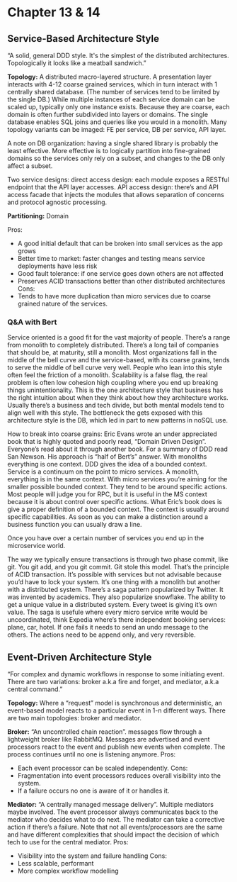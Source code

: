 # Chapter 13 & 14

## Service-Based Architecture Style
“A solid, general DDD style. It's the simplest of the distributed architectures. Topologically it looks like a meatball sandwich.”

**Topology:** A distributed macro-layered structure. A presentation layer interacts with 4-12 coarse grained services, which in turn interact with 1 centrally shared database. (The number of services tend to be limited by the single DB.) While multiple instances of each service domain can be scaled up, typically only one instance exists. Because they are coarse, each domain is often further subdivided into layers or domains. The single database enables SQL joins and queries like you would in a monolith. Many topology variants can be imaged: FE per service, DB per service, API layer.

A note on DB organization: having a single shared library is probably the least effective. More effective is to logically partition into fine-grained domains so the services only rely on a subset, and changes to the DB only affect a subset.

Two service designs: 
direct access design: each module exposes a RESTful endpoint that the API layer accesses.
API access design: there’s and API access facade that injects the modules that allows separation of concerns and protocol agnostic processing.

**Partitioning:** Domain

Pros:
- A good initial default that can be broken into small services as the app grows
- Better time to market: faster changes and testing means service deployments have less risk
- Good fault tolerance: if one service goes down others are not affected
- Preserves ACID transactions better than other distributed architectures
Cons:
- Tends to have more duplication than micro services due to coarse grained nature of the services.

### Q&A with Bert
Service oriented is a good fit for the vast majority of people. There’s a range from monolith to completely distributed. There’s a long tail of companies that should be, at maturity, still a monolith. Most organizations fall in the middle of the bell curve and the service-based, with its coarse grains, tends to serve the middle of bell curve very well. People who lean into this style often feel the friction of a monolith. Scalability is a false flag, the real problem is often low cohesion high coupling where you end up breaking things unintentionality. This is the one architecture style that business has the right intuition about when they think about how they architecture works. Usually there’s a business and tech divide, but both mental models tend to align well with this style. The bottleneck the gets exposed with this architecture style is the DB, which led in part to new patterns in noSQL use.

How to break into coarse grains: Eric Evans wrote an under appreciated book that is highly quoted and poorly read, “Domain Driven Design”. Everyone’s read about it through another book. For a summary of DDD read San Newson. His approach is “half of Bert’s” answer. With monoliths everything is one context. DDD gives the idea of a bounded context. Service is a continuum on the point to micro services. A monolith, everything is in the same context. With micro services you’re aiming for the smaller possible bounded context. They tend to be around specific actions. Most people will judge you for RPC, but it is useful in the MS context because it is about control over specific actions. What Eric’s book does is give a proper definition of a bounded context. The context is usually around specific capabilities. As soon as you can make a distinction around a business function you can usually draw a line.

Once you have over a certain number of services you end up in the microservice world.

The way we typically ensure transactions is through two phase commit, like git. You git add, and you git commit. Git stole this model. That’s the principle of ACID transaction. It’s possible with services but not advisable because you’d have to lock your system. It’s one thing with a monolith but another with a distributed system. There’s a saga pattern popularized by Twitter. It was invented by academics. They also popularize snowflake. The ability to get a unique value in a distributed system. Every tweet is giving it’s own value. The saga is usefule where every micro service write would be uncoordinated, think Expedia where’s there independent booking services: plane, car, hotel. If one fails it needs to send an undo message to the others. The actions need to be append only, and very reversible.

## Event-Driven Architecture Style
“For complex and dynamic workflows in response to some initiating event. There are two variations: broker a.k.a fire and forget, and mediator, a.k.a central command.”

**Topology:** Where a “request” model is synchronous and deterministic, an event-based model reacts to a particular event in 1-n different ways. There are two main topologies: broker and mediator.

**Broker:** “An uncontrolled chain reaction”. messages flow through a lightweight broker like RabbitMQ. Messages are advertised and event processors react to the event and publish new events when complete. The process continues until no one is listening anymore.
Pros:
- Each event processor can be scaled independently.
Cons: 
- Fragmentation into event processors reduces overall visibility into the system.
- If a failure occurs no one is aware of it or handles it.

**Mediator:** “A centrally managed message delivery”. Multiple mediators maybe involved. The event processor always communicates back to the mediator who decides what to do next. The mediator can take a corrective action if there’s a failure. Note that not all events/processors are the same and have different complexities that should impact the decision of which tech to use for the central mediator.
Pros:
- Visibility into the system and failure handling
Cons:
- Less scalable, performant
- More complex workflow modelling
